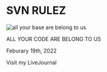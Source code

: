 # SVN RULEZ

![all your base are belong to us](https://cdn.vox-cdn.com/thumbor/LkWqXsl11wI-1gU9OnoflNoWDVI=/1400x1050/filters:format(jpeg)/cdn.vox-cdn.com/uploads/chorus_asset/file/22309695/all_your_base_are_belong_to_us.jpg)

ALL YOUR CODE ARE BELONG TO US

Feburary 19th, 2022

Visit my LiveJournal
